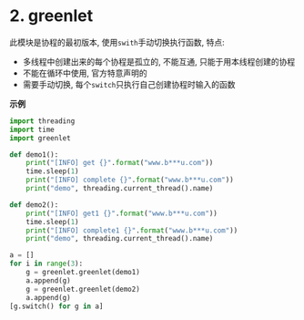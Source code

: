 # 2. greenlet

此模块是协程的最初版本, 使用`swith`手动切换执行函数, 特点:

* 多线程中创建出来的每个协程是孤立的, 不能互通, 只能于用本线程创建的协程
* 不能在循环中使用, 官方特意声明的
* 需要手动切换, 每个`switch`只执行自己创建协程时输入的函数

**示例**

```python
import threading
import time
import greenlet

def demo1():
    print("[INFO] get {}".format("www.b***u.com"))
    time.sleep(1)
    print("[INFO] complete {}".format("www.b***u.com"))
    print("demo", threading.current_thread().name)

def demo2():
    print("[INFO] get1 {}".format("www.b***u.com"))
    time.sleep(1)
    print("[INFO] complete1 {}".format("www.b***u.com"))
    print("demo", threading.current_thread().name)

a = []
for i in range(3):
    g = greenlet.greenlet(demo1)
    a.append(g)
    g = greenlet.greenlet(demo2)
    a.append(g)
[g.switch() for g in a]
```

